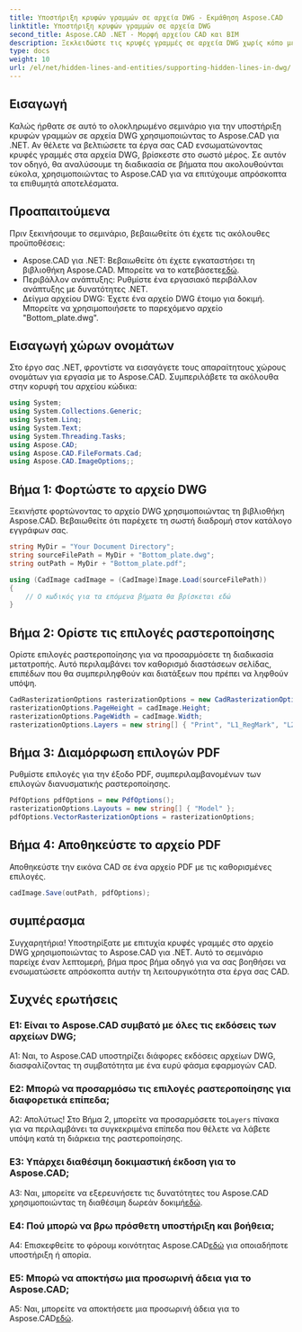 ```yaml
---
title: Υποστήριξη κρυφών γραμμών σε αρχεία DWG - Εκμάθηση Aspose.CAD
linktitle: Υποστήριξη κρυφών γραμμών σε αρχεία DWG
second_title: Aspose.CAD .NET - Μορφή αρχείου CAD και BIM
description: Ξεκλειδώστε τις κρυφές γραμμές σε αρχεία DWG χωρίς κόπο με το Aspose.CAD για .NET. Ακολουθήστε τον βήμα προς βήμα οδηγό μας για απρόσκοπτη ενσωμάτωση.
type: docs
weight: 10
url: /el/net/hidden-lines-and-entities/supporting-hidden-lines-in-dwg/
--- 
```

## Εισαγωγή

Καλώς ήρθατε σε αυτό το ολοκληρωμένο σεμινάριο για την υποστήριξη κρυφών γραμμών σε αρχεία DWG χρησιμοποιώντας το Aspose.CAD για .NET. Αν θέλετε να βελτιώσετε τα έργα σας CAD ενσωματώνοντας κρυφές γραμμές στα αρχεία DWG, βρίσκεστε στο σωστό μέρος. Σε αυτόν τον οδηγό, θα αναλύσουμε τη διαδικασία σε βήματα που ακολουθούνται εύκολα, χρησιμοποιώντας το Aspose.CAD για να επιτύχουμε απρόσκοπτα τα επιθυμητά αποτελέσματα.

## Προαπαιτούμενα

Πριν ξεκινήσουμε το σεμινάριο, βεβαιωθείτε ότι έχετε τις ακόλουθες προϋποθέσεις:
-  Aspose.CAD για .NET: Βεβαιωθείτε ότι έχετε εγκαταστήσει τη βιβλιοθήκη Aspose.CAD. Μπορείτε να το κατεβάσετε[εδώ](https://releases.aspose.com/cad/net/).
- Περιβάλλον ανάπτυξης: Ρυθμίστε ένα εργασιακό περιβάλλον ανάπτυξης με δυνατότητες .NET.
- Δείγμα αρχείου DWG: Έχετε ένα αρχείο DWG έτοιμο για δοκιμή. Μπορείτε να χρησιμοποιήσετε το παρεχόμενο αρχείο "Bottom_plate.dwg".

## Εισαγωγή χώρων ονομάτων

Στο έργο σας .NET, φροντίστε να εισαγάγετε τους απαραίτητους χώρους ονομάτων για εργασία με το Aspose.CAD. Συμπεριλάβετε τα ακόλουθα στην κορυφή του αρχείου κώδικα:

```csharp
using System;
using System.Collections.Generic;
using System.Linq;
using System.Text;
using System.Threading.Tasks;
using Aspose.CAD;
using Aspose.CAD.FileFormats.Cad;
using Aspose.CAD.ImageOptions;;
```

## Βήμα 1: Φορτώστε το αρχείο DWG

Ξεκινήστε φορτώνοντας το αρχείο DWG χρησιμοποιώντας τη βιβλιοθήκη Aspose.CAD. Βεβαιωθείτε ότι παρέχετε τη σωστή διαδρομή στον κατάλογο εγγράφων σας.

```csharp
string MyDir = "Your Document Directory";
string sourceFilePath = MyDir + "Bottom_plate.dwg";
string outPath = MyDir + "Bottom_plate.pdf";

using (CadImage cadImage = (CadImage)Image.Load(sourceFilePath))
{
    // Ο κωδικός για τα επόμενα βήματα θα βρίσκεται εδώ
}
```

## Βήμα 2: Ορίστε τις επιλογές ραστεροποίησης

Ορίστε επιλογές ραστεροποίησης για να προσαρμόσετε τη διαδικασία μετατροπής. Αυτό περιλαμβάνει τον καθορισμό διαστάσεων σελίδας, επιπέδων που θα συμπεριληφθούν και διατάξεων που πρέπει να ληφθούν υπόψη.

```csharp
CadRasterizationOptions rasterizationOptions = new CadRasterizationOptions();
rasterizationOptions.PageHeight = cadImage.Height;
rasterizationOptions.PageWidth = cadImage.Width;
rasterizationOptions.Layers = new string[] { "Print", "L1_RegMark", "L2_RegMark" };
```

## Βήμα 3: Διαμόρφωση επιλογών PDF

Ρυθμίστε επιλογές για την έξοδο PDF, συμπεριλαμβανομένων των επιλογών διανυσματικής ραστεροποίησης.

```csharp
PdfOptions pdfOptions = new PdfOptions();
rasterizationOptions.Layouts = new string[] { "Model" };
pdfOptions.VectorRasterizationOptions = rasterizationOptions;
```

## Βήμα 4: Αποθηκεύστε το αρχείο PDF

Αποθηκεύστε την εικόνα CAD σε ένα αρχείο PDF με τις καθορισμένες επιλογές.

```csharp
cadImage.Save(outPath, pdfOptions);
```

## συμπέρασμα

Συγχαρητήρια! Υποστηρίξατε με επιτυχία κρυφές γραμμές στο αρχείο DWG χρησιμοποιώντας το Aspose.CAD για .NET. Αυτό το σεμινάριο παρείχε έναν λεπτομερή, βήμα προς βήμα οδηγό για να σας βοηθήσει να ενσωματώσετε απρόσκοπτα αυτήν τη λειτουργικότητα στα έργα σας CAD.

## Συχνές ερωτήσεις

### Ε1: Είναι το Aspose.CAD συμβατό με όλες τις εκδόσεις των αρχείων DWG;

A1: Ναι, το Aspose.CAD υποστηρίζει διάφορες εκδόσεις αρχείων DWG, διασφαλίζοντας τη συμβατότητα με ένα ευρύ φάσμα εφαρμογών CAD.

### Ε2: Μπορώ να προσαρμόσω τις επιλογές ραστεροποίησης για διαφορετικά επίπεδα;

 Α2: Απολύτως! Στο Βήμα 2, μπορείτε να προσαρμόσετε το`Layers` πίνακα για να περιλαμβάνει τα συγκεκριμένα επίπεδα που θέλετε να λάβετε υπόψη κατά τη διάρκεια της ραστεροποίησης.

### Ε3: Υπάρχει διαθέσιμη δοκιμαστική έκδοση για το Aspose.CAD;

 A3: Ναι, μπορείτε να εξερευνήσετε τις δυνατότητες του Aspose.CAD χρησιμοποιώντας τη διαθέσιμη δωρεάν δοκιμή[εδώ](https://releases.aspose.com/).

### Ε4: Πού μπορώ να βρω πρόσθετη υποστήριξη και βοήθεια;

 A4: Επισκεφθείτε το φόρουμ κοινότητας Aspose.CAD[εδώ](https://forum.aspose.com/c/cad/19) για οποιαδήποτε υποστήριξη ή απορία.

### Ε5: Μπορώ να αποκτήσω μια προσωρινή άδεια για το Aspose.CAD;

 A5: Ναι, μπορείτε να αποκτήσετε μια προσωρινή άδεια για το Aspose.CAD[εδώ](https://purchase.aspose.com/temporary-license/).